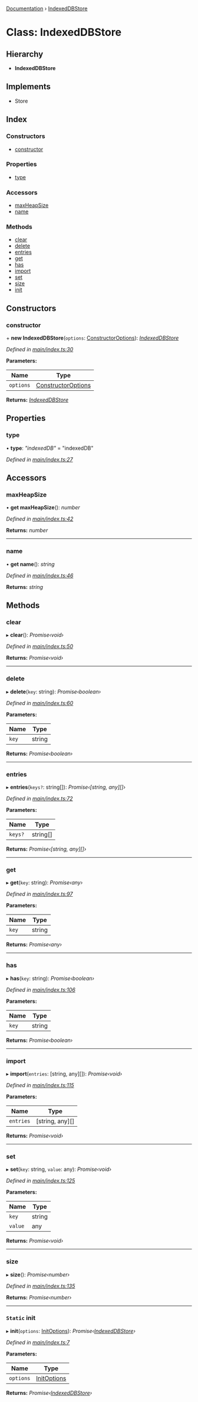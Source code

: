 [Documentation](../README.md) › [IndexedDBStore](indexeddbstore.md)

# Class: IndexedDBStore

## Hierarchy

* **IndexedDBStore**

## Implements

* Store

## Index

### Constructors

* [constructor](indexeddbstore.md#constructor)

### Properties

* [type](indexeddbstore.md#type)

### Accessors

* [maxHeapSize](indexeddbstore.md#maxheapsize)
* [name](indexeddbstore.md#name)

### Methods

* [clear](indexeddbstore.md#clear)
* [delete](indexeddbstore.md#delete)
* [entries](indexeddbstore.md#entries)
* [get](indexeddbstore.md#get)
* [has](indexeddbstore.md#has)
* [import](indexeddbstore.md#import)
* [set](indexeddbstore.md#set)
* [size](indexeddbstore.md#size)
* [init](indexeddbstore.md#static-init)

## Constructors

###  constructor

\+ **new IndexedDBStore**(`options`: [ConstructorOptions](../interfaces/constructoroptions.md)): *[IndexedDBStore](indexeddbstore.md)*

*Defined in [main/index.ts:30](https://github.com/badbatch/cachemap/blob/b180798/packages/indexed-db/src/main/index.ts#L30)*

**Parameters:**

Name | Type |
------ | ------ |
`options` | [ConstructorOptions](../interfaces/constructoroptions.md) |

**Returns:** *[IndexedDBStore](indexeddbstore.md)*

## Properties

###  type

• **type**: *"indexedDB"* = "indexedDB"

*Defined in [main/index.ts:27](https://github.com/badbatch/cachemap/blob/b180798/packages/indexed-db/src/main/index.ts#L27)*

## Accessors

###  maxHeapSize

• **get maxHeapSize**(): *number*

*Defined in [main/index.ts:42](https://github.com/badbatch/cachemap/blob/b180798/packages/indexed-db/src/main/index.ts#L42)*

**Returns:** *number*

___

###  name

• **get name**(): *string*

*Defined in [main/index.ts:46](https://github.com/badbatch/cachemap/blob/b180798/packages/indexed-db/src/main/index.ts#L46)*

**Returns:** *string*

## Methods

###  clear

▸ **clear**(): *Promise‹void›*

*Defined in [main/index.ts:50](https://github.com/badbatch/cachemap/blob/b180798/packages/indexed-db/src/main/index.ts#L50)*

**Returns:** *Promise‹void›*

___

###  delete

▸ **delete**(`key`: string): *Promise‹boolean›*

*Defined in [main/index.ts:60](https://github.com/badbatch/cachemap/blob/b180798/packages/indexed-db/src/main/index.ts#L60)*

**Parameters:**

Name | Type |
------ | ------ |
`key` | string |

**Returns:** *Promise‹boolean›*

___

###  entries

▸ **entries**(`keys?`: string[]): *Promise‹[string, any][]›*

*Defined in [main/index.ts:72](https://github.com/badbatch/cachemap/blob/b180798/packages/indexed-db/src/main/index.ts#L72)*

**Parameters:**

Name | Type |
------ | ------ |
`keys?` | string[] |

**Returns:** *Promise‹[string, any][]›*

___

###  get

▸ **get**(`key`: string): *Promise‹any›*

*Defined in [main/index.ts:97](https://github.com/badbatch/cachemap/blob/b180798/packages/indexed-db/src/main/index.ts#L97)*

**Parameters:**

Name | Type |
------ | ------ |
`key` | string |

**Returns:** *Promise‹any›*

___

###  has

▸ **has**(`key`: string): *Promise‹boolean›*

*Defined in [main/index.ts:106](https://github.com/badbatch/cachemap/blob/b180798/packages/indexed-db/src/main/index.ts#L106)*

**Parameters:**

Name | Type |
------ | ------ |
`key` | string |

**Returns:** *Promise‹boolean›*

___

###  import

▸ **import**(`entries`: [string, any][]): *Promise‹void›*

*Defined in [main/index.ts:115](https://github.com/badbatch/cachemap/blob/b180798/packages/indexed-db/src/main/index.ts#L115)*

**Parameters:**

Name | Type |
------ | ------ |
`entries` | [string, any][] |

**Returns:** *Promise‹void›*

___

###  set

▸ **set**(`key`: string, `value`: any): *Promise‹void›*

*Defined in [main/index.ts:125](https://github.com/badbatch/cachemap/blob/b180798/packages/indexed-db/src/main/index.ts#L125)*

**Parameters:**

Name | Type |
------ | ------ |
`key` | string |
`value` | any |

**Returns:** *Promise‹void›*

___

###  size

▸ **size**(): *Promise‹number›*

*Defined in [main/index.ts:135](https://github.com/badbatch/cachemap/blob/b180798/packages/indexed-db/src/main/index.ts#L135)*

**Returns:** *Promise‹number›*

___

### `Static` init

▸ **init**(`options`: [InitOptions](../interfaces/initoptions.md)): *Promise‹[IndexedDBStore](indexeddbstore.md)›*

*Defined in [main/index.ts:7](https://github.com/badbatch/cachemap/blob/b180798/packages/indexed-db/src/main/index.ts#L7)*

**Parameters:**

Name | Type |
------ | ------ |
`options` | [InitOptions](../interfaces/initoptions.md) |

**Returns:** *Promise‹[IndexedDBStore](indexeddbstore.md)›*
